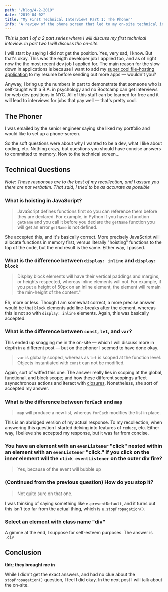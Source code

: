 ```yaml
---
path: "/blog/4-2-2019"
date: "2019-04-02"
title: "My First Technical Interview! Part 1: The Phoner"
info: "A review of the phone screen that led to my on-site technical interview."
--- 
```

*This is part 1 of a 2 part series where I will discuss my first technical inteview. In part two I will discuss the on-site.*

I will start by saying I did not get the position. Yes, very sad, I know. But that's okay. This was the eigth developer job I applied too, and as of right now the the most recent dev job I applied for. The main reason for the slow down in applications is because I want to add my [super cool file-hosting application](https://files.crandall.dev) to my resume before sending out more apps &mdash; wouldn't you?

Anyway, I bring up the numbers in part to demonstrate that someone who is self-taught with a B.A. in psychology and no Bootcamp can get interviews for web dev positions in NYC. All of this stuff can be learned for free and it will lead to interviews for jobs that pay well &mdash; that's pretty cool.




## The Phoner
I was emailed by the senior engineer saying she liked my portfolio and would like to set up a phone-screen. 

So the soft questions were about why I wanted to be a dev, what I like about coding, etc. Nothing crazy, but questions you should have concise answers to committed to memory. Now to the technical screen... 

<!-- Quick anecdote, it sounded like the interviewer was on speaker in a stair-well. I could barely hear her, but I didn't want to say as much becuase I didn't want her associate my phoner with any negativity &mdash; burdened by a psych degree it seems. -->

## Technical Questions

*Note: These responses are to the best of my recollection, and I assure you there are not verbatim. That said, I tried to be as accurate as possible*

### What is hoisting in JavaScript?

> JavaScript defines functions first so you can reference them before they are declared. For example, in Python if you have a function `getName` and you call it before you declare the `getName` function you will get an error `getName` is not defined.

She accepted this, and it's basically correct. More precisely JavaScript will allocate functions in memory first, versus literally "hoisting" functions to the top of the code, but the end result is the same. Either way, I passed.

### What is the difference between `display: inline` and `display: block`
>  Display block elements will have their vertical paddings and margins, or heights respected, whereas inline elements will not. For example, if you put a height of 50px on an inline element, the element will remain the min-height of the content."

Eh, more or less. Though I am somewhat correct, a more precise answer would be that `block` elements add line-breaks after the element, whereas this is not so with `display: inline` elements. Again, this was basically accepted.

### What is the difference between `const`, `let`, and `var`?
This ended up snagging me in the on-site &mdash; which I will discuss more in depth in a different post &mdash; but on the phoner I seemed to have done okay. 

> `var` is globally scoped, whereas as `let` is scoped at the function level. Objects instantiated with `const` can not be modified.

Again, sort of wiffed this one. The answer really lies in scoping at the global, functional, and block scope; and how these different scopings affect asynschronous actions and iteract with [closures](https://developer.mozilla.org/en-US/docs/Web/JavaScript/Closures). Nonetheless, she sort of accepted my answer.

### What is the difference between `forEach` and `map`
> `map` will produce a new list, whereas `forEach` modifies the list in place.

This is an abridged version of my actual response. To my recollection, when answering this question I started delving into features of `reduce`, etc. Either way, I believe she accepted my response, but it was far from concise.

### You have an element with an `evenListener` "click" nested within an element with an `evenListener` "click." If you click on the inner element will the `click eventListener` on the outer div fire?

> Yes, because of the event will bubble up

### (Continued from the previous question) How do you stop it?

> Not quite sure on that one.

I was thinking of saying something like `e.preventDefault`, and it turns out this isn't too far from the actual thing, which is `e.stopPropagation()`.

### Select an element with class name "div" 
A gimme at the end, I suppose for self-esteem purposes. The answer is `.div`


## Conclusion

**tldr; they brought me in**

While I didn't get the exact answers, and had no clue about the `stopPropagation()` question, I feel I did okay. In the next post I will talk about the on-site.